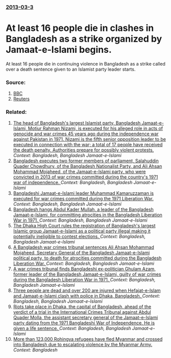### [2013-03-3](/news/2013/03/3/index.md)

# At least 16 people die in clashes in Bangladesh as a strike organized by Jamaat-e-Islami begins. 

At least 16 people die in continuing violence in Bangladesh as a strike called over a death sentence given to an Islamist party leader starts.


### Source:

1. [BBC](http://www.bbc.co.uk/news/world-asia-21646233)
2. [Reuters](http://www.reuters.com/article/2013/03/03/us-bangladesh-violence-idUSBRE92203M20130303)

### Related:

1. [The head of Bangladesh's largest Islamist party, Bangladesh Jamaat-e-Islami, Motiur Rahman Nizami, is executed for his alleged role in acts of genocide and war crimes 45 years ago during the independence war against Pakistan in 1971. Nizami is the fifth senior opposition leader to be executed in connection with the war; a total of 17 people have received the death penalty. Authorities prepare for possibly violent protests. ](/news/2016/05/11/the-head-of-bangladeshas-largest-islamist-party-bangladesh-jamaat-e-islami-motiur-rahman-nizami-is-executed-for-his-alleged-role-in-act.md) _Context: Bangladesh, Bangladesh Jamaat-e-Islami_
2. [Bangladesh executes two former members of parliament, Salahuddin Quader Chowdhury, of the Bangladesh Nationalist Party, and Ali Ahsan Mohammad Mojaheed, of the Jamaat-e-Islami party, who were convicted in 2013 of war crimes committed during the country's 1971 war of independence. ](/news/2015/11/22/bangladesh-executes-two-former-members-of-parliament-salahuddin-quader-chowdhury-of-the-bangladesh-nationalist-party-and-ali-ahsan-mohamm.md) _Context: Bangladesh, Bangladesh Jamaat-e-Islami_
3. [Bangladeshi Jamaat-e-Islami leader Muhammad Kamaruzzaman is executed for war crimes committed during the 1971 Liberation War. ](/news/2015/04/11/bangladeshi-jamaat-e-islami-leader-muhammad-kamaruzzaman-is-executed-for-war-crimes-committed-during-the-1971-liberation-war.md) _Context: Bangladesh, Bangladesh Jamaat-e-Islami_
4. [Bangladesh hangs Abdul Kader Mullah, a leader of the Bangladesh Jamaat-e-Islami, for committing atrocities in the Bangladesh Liberation War in 1971. ](/news/2013/12/12/bangladesh-hangs-abdul-kader-mullah-a-leader-of-the-bangladesh-jamaat-e-islami-for-committing-atrocities-in-the-bangladesh-liberation-war.md) _Context: Bangladesh, Bangladesh Jamaat-e-Islami_
5. [The Dhaka High Court rules the registration of Bangladesh's largest Islamic group Jamaat-e-Islami as a political party illegal making it potentially ineligible to contest elections. ](/news/2013/08/1/the-dhaka-high-court-rules-the-registration-of-bangladesh-s-largest-islamic-group-jamaat-e-islami-as-a-political-party-illegal-making-it-pot.md) _Context: Bangladesh, Bangladesh Jamaat-e-Islami_
6. [A Bangladesh war crimes tribunal sentences Ali Ahsan Mohammad Mojaheed, Secretary General of the Bangladesh Jamaat-e-Islami political party, to death for atrocities committed during the Bangladesh Liberation War. ](/news/2013/07/17/a-bangladesh-war-crimes-tribunal-sentences-ali-ahsan-mohammad-mojaheed-secretary-general-of-the-bangladesh-jamaat-e-islami-political-party.md) _Context: Bangladesh, Bangladesh Jamaat-e-Islami_
7. [A war crimes tribunal finds Bangladeshi ex-politician Ghulam Azam, former leader of the Bangladesh Jamaat-e-Islami, guilty of war crimes during the Bangladesh Liberation War in 1971. ](/news/2013/07/15/a-war-crimes-tribunal-finds-bangladeshi-ex-politician-ghulam-azam-former-leader-of-the-bangladesh-jamaat-e-islami-guilty-of-war-crimes-dur.md) _Context: Bangladesh, Bangladesh Jamaat-e-Islami_
8. [Three people are dead and over 200 are injured when Hefajat-e-Islam and Jamaat-e-Islami clash with police in Dhaka, Bangladesh. ](/news/2013/05/5/three-people-are-dead-and-over-200-are-injured-when-hefajat-e-islam-and-jamaat-e-islami-clash-with-police-in-dhaka-bangladesh.md) _Context: Bangladesh, Bangladesh Jamaat-e-Islami_
9. [Riots take place in Dhaka, the capital of Bangladesh, ahead of the verdict of a trial in the International Crimes Tribunal against Abdul Quader Molla, the assistant secretary general of the Jamaat-e-Islami party dating from the 1971 Bangladeshi War of Independence. He is given a life sentence. ](/news/2013/02/5/riots-take-place-in-dhaka-the-capital-of-bangladesh-ahead-of-the-verdict-of-a-trial-in-the-international-crimes-tribunal-against-abdul-qua.md) _Context: Bangladesh, Bangladesh Jamaat-e-Islami_
10. [More than 123,000 Rohingya refugees have fled Myanmar and crossed into Bangladesh due to escalating violence by the Myanmar Army. ](/news/2017/09/5/more-than-123-000-rohingya-refugees-have-fled-myanmar-and-crossed-into-bangladesh-due-to-escalating-violence-by-the-myanmar-army.md) _Context: Bangladesh_
